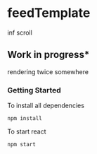 # feedTemplate
inf scroll

## Work in progress*
rendering twice somewhere

### Getting Started
To install all dependencies
```
npm install
```
To start react
```
npm start
```
